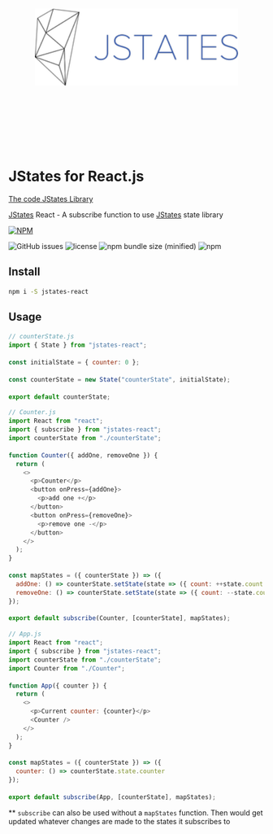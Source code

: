 <div align="center">
  <br><br><br><br><br>
  <img src="https://raw.githubusercontent.com/oryoffe/jstates-react/master/jstates.png" alt="jstates Logo" width="400">
  <br><br><br><br><br><br><br><br>
</div>

# JStates for React.js

[The code JStates Library](https://github.com/orYoffe/jstates)

[JStates](https://github.com/orYoffe/jstates) React - A subscribe function to use [JStates](https://github.com/orYoffe/jstates) state library

[![NPM](https://nodei.co/npm/jstates-react.png)](https://npmjs.org/package/jstates-react)

![GitHub issues](https://img.shields.io/github/issues/orYoffe/jstates-react.svg)
![license](https://img.shields.io/github/license/orYoffe/jstates-react.svg)
![npm bundle size (minified)](https://img.shields.io/bundlephobia/min/jstates-react.svg)
![npm](https://img.shields.io/npm/v/jstates-react.svg)

## Install

```sh
npm i -S jstates-react
```

## Usage

```js
// counterState.js
import { State } from "jstates-react";

const initialState = { counter: 0 };

const counterState = new State("counterState", initialState);

export default counterState;
```

```js
// Counter.js
import React from "react";
import { subscribe } from "jstates-react";
import counterState from "./counterState";

function Counter({ addOne, removeOne }) {
  return (
    <>
      <p>Counter</p>
      <button onPress={addOne}>
        <p>add one +</p>
      </button>
      <button onPress={removeOne}>
        <p>remove one -</p>
      </button>
    </>
  );
}

const mapStates = ({ counterState }) => ({
  addOne: () => counterState.setState(state => ({ count: ++state.count })),
  removeOne: () => counterState.setState(state => ({ count: --state.count }))
});

export default subscribe(Counter, [counterState], mapStates);
```

```js
// App.js
import React from "react";
import { subscribe } from "jstates-react";
import counterState from "./counterState";
import Counter from "./Counter";

function App({ counter }) {
  return (
    <>
      <p>Current counter: {counter}</p>
      <Counter />
    </>
  );
}

const mapStates = ({ counterState }) => ({
  counter: () => counterState.state.counter
});

export default subscribe(App, [counterState], mapStates);
```

\*\* `subscribe` can also be used without a `mapStates` function.
Then would get updated whatever changes are made to the states it subscribes to

